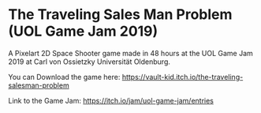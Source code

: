 # The Traveling Sales Man Problem (UOL Game Jam 2019)
A Pixelart 2D Space Shooter game made in 48 hours at the UOL Game Jam 2019 at Carl von Ossietzky Universität Oldenburg.

You can Download the game here: https://vault-kid.itch.io/the-traveling-salesman-problem

Link to the Game Jam: https://itch.io/jam/uol-game-jam/entries
